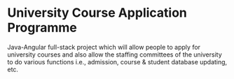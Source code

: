 # University Course Application Programme
 Java-Angular full-stack project which will allow people to apply for university courses and also allow the staffing committees of the university to do various functions i.e., admission, course & student database updating, etc.
